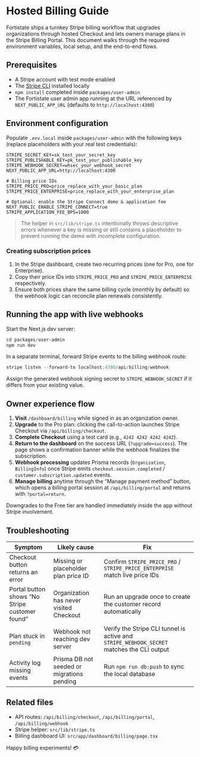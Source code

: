# Hosted Billing Guide

Fortistate ships a turnkey Stripe billing workflow that upgrades organizations through hosted Checkout and lets owners manage plans in the Stripe Billing Portal. This document walks through the required environment variables, local setup, and the end-to-end flows.

## Prerequisites

- A Stripe account with test mode enabled
- The [Stripe CLI](https://stripe.com/docs/stripe-cli) installed locally
- `npm install` completed inside `packages/user-admin`
- The Fortistate user admin app running at the URL referenced by `NEXT_PUBLIC_APP_URL` (defaults to `http://localhost:4300`)

## Environment configuration

Populate `.env.local` inside `packages/user-admin` with the following keys (replace placeholders with your real test credentials):

```env
STRIPE_SECRET_KEY=sk_test_your_secret_key
STRIPE_PUBLISHABLE_KEY=pk_test_your_publishable_key
STRIPE_WEBHOOK_SECRET=whsec_your_webhook_secret
NEXT_PUBLIC_APP_URL=http://localhost:4300

# Billing price IDs
STRIPE_PRICE_PRO=price_replace_with_your_basic_plan
STRIPE_PRICE_ENTERPRISE=price_replace_with_your_enterprise_plan

# Optional: enable the Stripe Connect demo & application fee
NEXT_PUBLIC_ENABLE_STRIPE_CONNECT=true
STRIPE_APPLICATION_FEE_BPS=1000
```

> The helper in `src/lib/stripe.ts` intentionally throws descriptive errors whenever a key is missing or still contains a placeholder to prevent running the demo with incomplete configuration.

### Creating subscription prices

1. In the Stripe dashboard, create two recurring prices (one for Pro, one for Enterprise).
2. Copy their price IDs into `STRIPE_PRICE_PRO` and `STRIPE_PRICE_ENTERPRISE` respectively.
3. Ensure both prices share the same billing cycle (monthly by default) so the webhook logic can reconcile plan renewals consistently.

## Running the app with live webhooks

Start the Next.js dev server:

```powershell
cd packages/user-admin
npm run dev
```

In a separate terminal, forward Stripe events to the billing webhook route:

```powershell
stripe listen --forward-to localhost:4300/api/billing/webhook
```

Assign the generated webhook signing secret to `STRIPE_WEBHOOK_SECRET` if it differs from your existing value.

## Owner experience flow

1. **Visit** `/dashboard/billing` while signed in as an organization owner.
2. **Upgrade** to the Pro plan: clicking the call-to-action launches Stripe Checkout via `/api/billing/checkout`.
3. **Complete Checkout** using a test card (e.g., `4242 4242 4242 4242`).
4. **Return to the dashboard** on the success URL (`?upgrade=success`). The page shows a confirmation banner while the webhook finalizes the subscription.
5. **Webhook processing** updates Prisma records (`Organization`, `BillingInfo`) once Stripe emits `checkout.session.completed` / `customer.subscription.updated` events.
6. **Manage billing** anytime through the “Manage payment method” button, which opens a billing portal session at `/api/billing/portal` and returns with `?portal=return`.

Downgrades to the Free tier are handled immediately inside the app without Stripe involvement.

## Troubleshooting

| Symptom | Likely cause | Fix |
| --- | --- | --- |
| Checkout button returns an error | Missing or placeholder plan price ID | Confirm `STRIPE_PRICE_PRO` / `STRIPE_PRICE_ENTERPRISE` match live price IDs |
| Portal button shows “No Stripe customer found” | Organization has never visited Checkout | Run an upgrade once to create the customer record automatically |
| Plan stuck in `pending` | Webhook not reaching dev server | Verify the Stripe CLI tunnel is active and `STRIPE_WEBHOOK_SECRET` matches the CLI output |
| Activity log missing events | Prisma DB not seeded or migrations pending | Run `npm run db:push` to sync the local database |

## Related files

- API routes: `/api/billing/checkout`, `/api/billing/portal`, `/api/billing/webhook`
- Stripe helper: `src/lib/stripe.ts`
- Billing dashboard UI: `src/app/dashboard/billing/page.tsx`

Happy billing experiments! 💳
